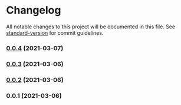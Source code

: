 # Changelog

All notable changes to this project will be documented in this file. See [standard-version](https://github.com/conventional-changelog/standard-version) for commit guidelines.

### [0.0.4](https://github.com/kcwinner/projen-github-demo/compare/v0.0.3...v0.0.4) (2021-03-07)

### [0.0.3](https://github.com/kcwinner/projen-github-demo/compare/v0.0.2...v0.0.3) (2021-03-06)

### [0.0.2](https://github.com/kcwinner/projen-github-demo/compare/v0.0.1...v0.0.2) (2021-03-06)

### 0.0.1 (2021-03-06)

